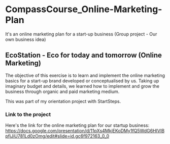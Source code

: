 # CompassCourse_Online-Marketing-Plan
It's an online marketing plan for a start-up business (Group project - Our own business idea)

## EcoStation - Eco for today and tomorrow (Online Marketing)

The objective of this exercise is to learn and implement the online marketing basics for a start-up brand developed or conceptualised by us. Taking up imaginary budget and details, we learned how to implement and grow the business through organic and paid marketing medium. 

This was part of my orientation project with StartSteps. 

### Link to the project
Here's the link for the online marketing plan for our startup business: https://docs.google.com/presentation/d/11pXs4MkjEKoDMy1fQ5WdG6HIVIBpfjJiU781Ld0zOmg/edit#slide=id.gc6f972163_0_0
